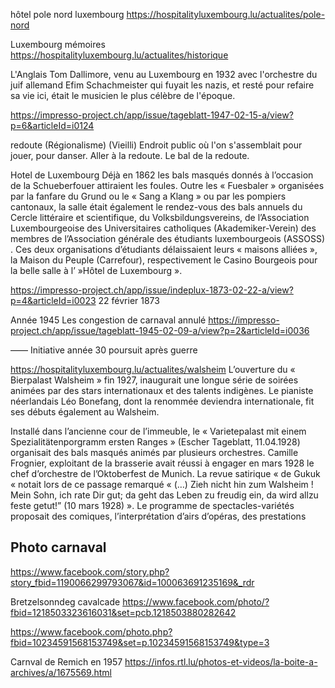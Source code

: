 hôtel pole nord luxembourg
https://hospitalityluxembourg.lu/actualites/pole-nord


Luxembourg mémoires
https://hospitalityluxembourg.lu/actualites/historique

L'Anglais Tom Dallimore, venu au Luxem­bourg en 1932 avec l'orchestre du juif allemand Efim Schach­meister qui fuyait les nazis, et resté pour refaire sa vie ici, était le musicien le plus célèbre de l'époque. 

https://impresso-project.ch/app/issue/tageblatt-1947-02-15-a/view?p=6&articleId=i0124


redoute
(Régionalisme) (Vieilli) Endroit public où l'on s'assemblait pour jouer, pour danser. Aller à la redoute. Le bal de la redoute.


Hotel de Luxembourg
Déjà en 1862 les bals masqués donnés à l’occasion de la Schueberfouer attiraient les foules.  Outre les « Fuesbaler » organisées par la fanfare du Grund ou le « Sang a Klang »  ou par les pompiers cantonaux, la salle était également le rendez-vous des bals annuels  du Cercle littéraire et scientifique,  du Volksbildungsvereins,  de l’Association Luxembourgeoise des Universitaires catholiques (Akademiker-Verein)  des membres de l’Association générale des étudiants luxembourgeois (ASSOSS) . Ces deux organisations d’étudiants délaissaient  leurs « maisons alliées », la Maison du Peuple (Carrefour), respectivement le Casino Bourgeois pour la belle salle à l’ »Hôtel de Luxembourg ».

https://impresso-project.ch/app/issue/indeplux-1873-02-22-a/view?p=4&articleId=i0023
22 février 1873

Année 1945
Les congestion de carnaval annulé
https://impresso-project.ch/app/issue/tageblatt-1945-02-09-a/view?p=2&articleId=i0036

——
Initiative année 30 poursuit après guerre

https://hospitalityluxembourg.lu/actualites/walsheim
L’ouverture du « Bierpalast Walsheim » fin 1927, inaugurait une longue série de soirées animées par des stars internationaux et des talents indigènes. Le pianiste néerlandais Léo Bonefang, dont la renommée deviendra internationale, fit ses débuts également au Walsheim.

Installé dans l’ancienne cour de l’immeuble, le « Varietepalast mit einem Spezialitätenporgramm ersten Ranges »  (Escher Tageblatt, 11.04.1928) organisait des bals masqués animés par plusieurs orchestres. Camille Frognier, exploitant de la brasserie avait réussi à engager en mars 1928 le chef d’orchestre de l’Oktoberfest de Munich. La revue satirique « de Gukuk «  notait lors de ce passage remarqué  « (…) Zieh nicht hin zum Walsheim ! Mein Sohn, ich rate Dir gut; da geht das Leben zu freudig ein, da wird allzu feste getut!” (10 mars 1928) ».  Le programme de spectacles-variétés proposait des comiques, l’interprétation d’airs d’opéras, des prestations


## Photo carnaval

https://www.facebook.com/story.php?story_fbid=1190066299793067&id=100063691235169&_rdr

 Bretzelsonndeg cavalcade
https://www.facebook.com/photo/?fbid=1218503323616031&set=pcb.1218503880282642

https://www.facebook.com/photo.php?fbid=10234591568153749&set=p.10234591568153749&type=3

Carnval de Remich en 1957
https://infos.rtl.lu/photos-et-videos/la-boite-a-archives/a/1675569.html